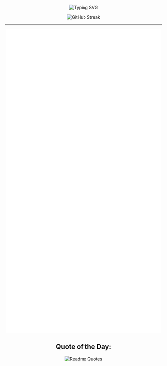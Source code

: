 <p align="center">
  <img src="https://readme-typing-svg.herokuapp.com?font=Work+Sans&duration=4500&pause=500&center=true&vCenter=true&random=false&width=435&lines=Namaste%F0%9F%99%8F;It's+good+to+see+you+%F0%9F%98%84;You+can+scroll+to+know+about+me+%F0%9F%91%87" alt="Typing SVG" />
</p>

<p align="center">
  <img src="https://streak-stats.demolab.com?user=dhruvjsx&theme=dark&background=0D1117" width="500" alt="GitHub Streak" />
</p>

<hr/>

<p align="center">
  <img src="/github-metrics.svg" alt="Metrics" width="500">
</p>


<div align="center">
  <h2>Quote of the Day:</h2>
  <p>
    <img src="https://quotes-github-readme.vercel.app/api?type=horizontal&theme=catppuccin_Mocha" width="500" alt="Readme Quotes" />
  </p>
</div>

